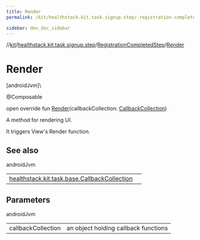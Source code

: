 ```yaml
---
title: Render
permalink: /kit/healthstack.kit.task.signup.step/-registration-completed-step/-render.html

sidebar: dev_doc_sidebar
---
```

//[kit](../../../index.html)/[healthstack.kit.task.signup.step](../index.html)/[RegistrationCompletedStep](index.html)/[Render](-render.html)



# Render



[androidJvm]\




@Composable



open override fun [Render](-render.html)(callbackCollection: [CallbackCollection](../../healthstack.kit.task.base/-callback-collection/index.html))



A method for rendering UI.



It triggers View's Render function.



## See also


androidJvm

| | |
|---|---|
| [healthstack.kit.task.base.CallbackCollection](../../healthstack.kit.task.base/-callback-collection/index.html) |  |



## Parameters


androidJvm

| | |
|---|---|
| callbackCollection | an object holding callback functions |




